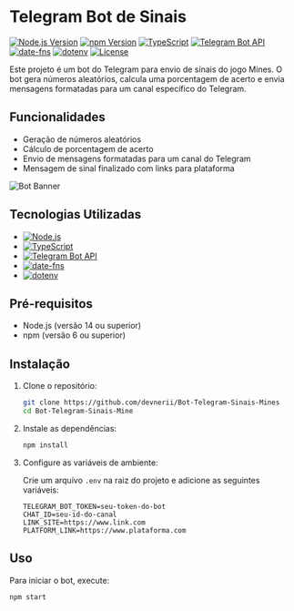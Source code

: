 # Telegram Bot de Sinais

[![Node.js Version](https://img.shields.io/badge/node.js-%3E%3D14.0.0-brightgreen)](https://nodejs.org/)
[![npm Version](https://img.shields.io/badge/npm-%3E%3D6.0.0-brightgreen)](https://www.npmjs.com/)
[![TypeScript](https://img.shields.io/badge/typescript-4.0.0-blue)](https://www.typescriptlang.org/)
[![Telegram Bot API](https://img.shields.io/badge/telegram--bot--api-latest-blue)](https://core.telegram.org/bots/api)
[![date-fns](https://img.shields.io/badge/date--fns-2.21.1-blue)](https://date-fns.org/)
[![dotenv](https://img.shields.io/badge/dotenv-8.2.0-blue)](https://www.npmjs.com/package/dotenv)
[![License](https://img.shields.io/badge/license-MIT-green)](https://opensource.org/licenses/MIT)

Este projeto é um bot do Telegram para envio de sinais do jogo Mines. O bot gera números aleatórios, calcula uma porcentagem de acerto e envia mensagens formatadas para um canal específico do Telegram.

## Funcionalidades

- Geração de números aleatórios
- Cálculo de porcentagem de acerto
- Envio de mensagens formatadas para um canal do Telegram
- Mensagem de sinal finalizado com links para plataforma

![Bot Banner](https://cdn.discordapp.com/attachments/1242470925379702835/1270571530149171271/Screenshot_2024-08-06_233432.png?ex=66b42f72&is=66b2ddf2&hm=87efa3296164757f8df7041407abda32938996dc895e092c36b95298106cc27a&)

## Tecnologias Utilizadas

- [![Node.js](https://img.shields.io/badge/Node.js-339933?logo=node.js&logoColor=white)](https://nodejs.org/)
- [![TypeScript](https://img.shields.io/badge/TypeScript-007ACC?logo=typescript&logoColor=white)](https://www.typescriptlang.org/)
- [![Telegram Bot API](https://img.shields.io/badge/Telegram%20Bot%20API-26A5E4?logo=telegram&logoColor=white)](https://core.telegram.org/bots/api)
- [![date-fns](https://img.shields.io/badge/date--fns-00C8FF?logo=date-fns&logoColor=white)](https://date-fns.org/)
- [![dotenv](https://img.shields.io/badge/dotenv-ECD53F?logo=dotenv&logoColor=black)](https://www.npmjs.com/package/dotenv)

## Pré-requisitos

- Node.js (versão 14 ou superior)
- npm (versão 6 ou superior)

## Instalação

1. Clone o repositório:

    ```sh
    git clone https://github.com/devnerii/Bot-Telegram-Sinais-Mines
    cd Bot-Telegram-Sinais-Mine
    ```

2. Instale as dependências:

    ```sh
    npm install
    ```

3. Configure as variáveis de ambiente:

    Crie um arquivo `.env` na raiz do projeto e adicione as seguintes variáveis:

    ```env
    TELEGRAM_BOT_TOKEN=seu-token-do-bot
    CHAT_ID=seu-id-do-canal
    LINK_SITE=https://www.link.com
    PLATFORM_LINK=https://www.plataforma.com
    ```

## Uso

Para iniciar o bot, execute:

```sh
npm start
